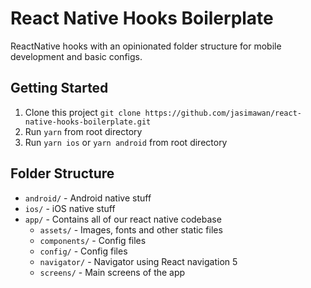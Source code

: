 # React Native Hooks Boilerplate

ReactNative hooks with an opinionated folder structure for mobile development and basic configs.

## Getting Started

1. Clone this project `git clone https://github.com/jasimawan/react-native-hooks-boilerplate.git`
1. Run `yarn` from root directory
1. Run `yarn ios` or `yarn android` from root directory

## Folder Structure

- `android/` - Android native stuff
- `ios/` - iOS native stuff
- `app/` - Contains all of our react native codebase
  - `assets/` - Images, fonts and other static files
  - `components/` - Config files
  - `config/` - Config files
  - `navigator/` - Navigator using React navigation 5
  - `screens/` - Main screens of the app
